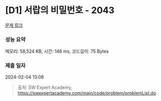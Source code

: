 # [D1] 서랍의 비밀번호 - 2043 

[문제 링크](https://swexpertacademy.com/main/code/problem/problemDetail.do?contestProbId=AV5QJ_8KAx8DFAUq) 

### 성능 요약

메모리: 58,524 KB, 시간: 146 ms, 코드길이: 75 Bytes

### 제출 일자

2024-02-04 13:06



> 출처: SW Expert Academy, https://swexpertacademy.com/main/code/problem/problemList.do